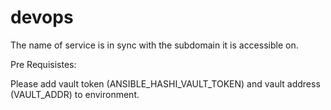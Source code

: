 # devops

The name of service is in sync with the subdomain it is accessible on.

Pre Requisistes:

Please add vault token (ANSIBLE_HASHI_VAULT_TOKEN) and vault address (VAULT_ADDR) to environment. 
